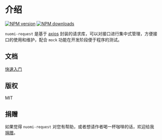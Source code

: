 # 介绍
[![NPM version](https://img.shields.io/npm/v/nuomi-request)](https://npmjs.org/package/nuomi-request)
[![NPM downloads](https://img.shields.io/npm/dm/nuomi-request)](https://npmjs.org/package/nuomi-request)


`nuomi-request` 是基于 [axios](https://github.com/axios/axios) 封装的请求库，可以对接口进行集中式管理，方便接口的使用和维护，配合 `mock` 功能在开发阶段便于程序的测试。

## 文档

[快速入门](https://github.com/nuomijs/nuomi-request/wiki)

## 版权

MIT

## 捐赠

如果觉得 `nuomi-request` 对您有帮助，或者想请作者喝一杯咖啡的话，欢迎给我 [捐赠](https://github.com/yinjiazeng/donate)。
